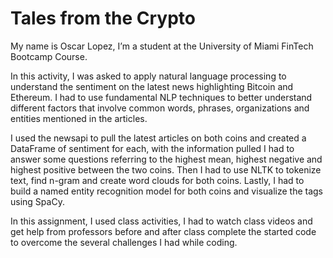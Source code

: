 # Tales from the Crypto

My name is Oscar Lopez, I’m a student at the University of Miami FinTech Bootcamp Course.

In this activity, I was asked to apply natural language processing to understand the sentiment on the latest news highlighting Bitcoin and Ethereum. I had to use fundamental NLP techniques to better understand different factors that involve common words, phrases, organizations and entities mentioned in the articles. 

I used the newsapi to pull the latest articles on both coins and created a DataFrame of sentiment for each, with the information pulled I had to answer some questions referring to the highest mean, highest negative and highest positive between the two coins. Then I had to use NLTK to tokenize text, find n-gram and create word clouds for both coins. Lastly, I had to build a named entity recognition model for both coins and visualize the tags using SpaCy.

In this assignment, I used class activities, I had to watch class videos and get help from professors before and after class complete the started code to overcome the several challenges I had while coding.
